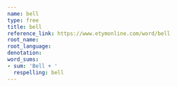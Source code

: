 ```yaml
---
name: bell
type: free
title: bell
reference_link: https://www.etymonline.com/word/bell
root_name: 
root_language: 
denotation: 
word_sums:
- sum: 'Bell + '
  respelling: bell
---
```

